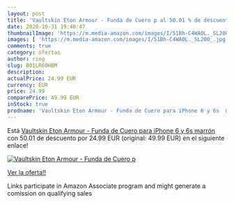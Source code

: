 ```yaml
---
layout: post
title: 'Vaultskin Eton Armour - Funda de Cuero p al 50.01 % de descuento'
date: 2020-10-31 19:40:47
thumbnailImage: 'https://m.media-amazon.com/images/I/51Bh-C4WAOL._SL200_.jpg'
images: [ 'https://m.media-amazon.com/images/I/51Bh-C4WAOL._SL200_.jpg' ]
comments: true
category: ofertas
author: ring
slug: B01LR60HBM
description:
actualPrice: 24.99 EUR
currency: EUR
price: 24.99
comparePrice: 49.99 EUR
inStock: true
prodname: 'Vaultskin Eton Armour - Funda de Cuero para iPhone 6 y 6s  marrón '
---
```


Está [Vaultskin Eton Armour - Funda de Cuero para iPhone 6 y 6s  marrón ](https://www.amazon.es/dp/B01LR60HBM/?tag=tolees-21) con 50.01 de descuento por 24.99 EUR (original: 49.99 EUR) en el siguiente enlace!

[![Vaultskin Eton Armour - Funda de Cuero p](https://m.media-amazon.com/images/I/51Bh-C4WAOL._SL200_.jpg)](https://www.amazon.es/dp/B01LR60HBM/?tag=tolees-21)

[Ver la oferta!!](https://www.amazon.es/dp/B01LR60HBM/?tag=tolees-21)

Links participate in Amazon Associate program and might generate a comission on qualifying sales


